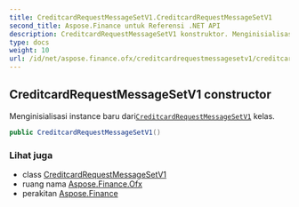 ```yaml
---
title: CreditcardRequestMessageSetV1.CreditcardRequestMessageSetV1
second_title: Aspose.Finance untuk Referensi .NET API
description: CreditcardRequestMessageSetV1 konstruktor. Menginisialisasi instance baru dariCreditcardRequestMessageSetV1 kelas.
type: docs
weight: 10
url: /id/net/aspose.finance.ofx/creditcardrequestmessagesetv1/creditcardrequestmessagesetv1/
---
```

## CreditcardRequestMessageSetV1 constructor

Menginisialisasi instance baru dari[`CreditcardRequestMessageSetV1`](../) kelas.

```csharp
public CreditcardRequestMessageSetV1()
```

### Lihat juga

* class [CreditcardRequestMessageSetV1](../)
* ruang nama [Aspose.Finance.Ofx](../../creditcardrequestmessagesetv1/)
* perakitan [Aspose.Finance](../../../)


